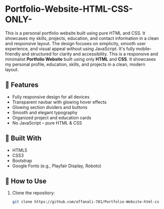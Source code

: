 # Portfolio-Website-HTML-CSS-ONLY-
This is a personal portfolio website built using pure HTML and CSS. It showcases my skills, projects, education, and contact information in a clean and responsive layout. The design focuses on simplicity, smooth user experience, and visual appeal without using JavaScript. It's fully mobile-friendly and structured for clarity and accessibility.
This is a responsive and minimalist **Portfolio Website** built using only **HTML** and **CSS**. It showcases my personal profile, education, skills, and projects in a clean, modern layout.

## 🌟 Features

- Fully responsive design for all devices
- Transparent navbar with glowing hover effects
- Glowing section dividers and buttons
- Smooth and elegant typography
- Organized project and education cards
- No JavaScript – pure HTML & CSS

## 🧰 Built With

- HTML5
- CSS3
- Bootstrap
- Google Fonts (e.g., Playfair Display, Roboto)

## 🚀 How to Use

1. Clone the repository:
   ```bash
   git clone https://github.com/affanali-781/Portfolio-Website-html-css-only-.git
